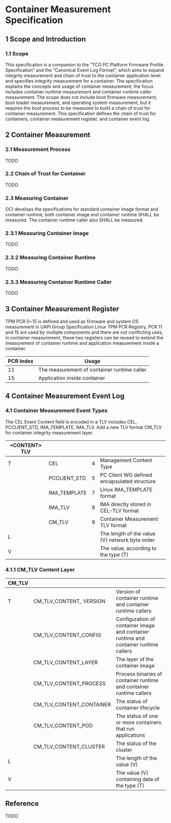 # Container Measurement Specification
## 1 Scope and Introduction
### 1.1 Scope
This specification is a companion to the “TCG PC Platform Firmware Profile Specification” and the “Canonical Event Log Format”, which aims to expand integrity measurement and chain of trust to the container application level and specifies integrity measurement for a container.
The specification explains the concepts and usage of container measurement, the focus includes container runtime measurement and container runtime caller measurement. The scope does not include boot firmware measurement, boot loader measurement, and operating system measurement, but it requires the boot process to be measured to build a chain of trust for container measurement.
This specification defines the chain of trust for containers, container measurement register, and container event log. 

## 2 Container Measurement
### 2.1 Measurement Process
TODO

### 2.2 Chain of Trust for Container
TODO

### 2.3 Measuring Container
OCI develops the specifications for standard container image format and container runtime, both container image and container runtime SHALL be measured. The container runtime caller also SHALL be measured.

### 2.3.1 Measuring Container Image
TODO

### 2.3.2 Measuring Container Runtime
TODO

### 2.3.3 Measuring Container Runtime Caller
TODO

## 3 Container Measurement Register
TPM PCR 0~15 is defined and used as firmware and system OS measurement in UAPI Group Specification Linux TPM PCR Registry, PCR 11 and 15 are used by multiple components and there are not conflicting uses, in container measurement, these two registers can be reused to extend the measurement of container runtime and application measurement inside a container.

| PCR Index | Usage |
| --- | --- |
| 11 | The measurement of container runtime caller |
| 15 | Application inside container |

## 4 Container Measurement Event Log
### 4.1 Container Measurement Event Types
The CEL Event Content field is encoded in a TLV includes CEL, PCCLIENT_STD, IMA_TEMPLATE, IMA_TLV. Add a new TLV format CM_TLV for container integrity measurement layer.

| \<CONTENT> TLV | | | |
| --- | --- | --- | --- |
| T | CEL          | 4 | Management Content Type |
|   | PCCLIENT_STD | 5 | PC Client WG defined encapsulated structure |
|   | IMA_TEMPLATE | 7 | Linux IMA_TEMPLATE format |
|   | IMA_TLV      | 8 | IMA directly stored in CEL-TLV format |
|   | CM_TLV       | 9 | Container Measurement TLV format |
| L | |                | The length of the value (V) network byte order |
| V | |                | The value, according to the type (T) |

### 4.1.1 CM_TLV Content Layer

| CM_TLV | | |
| --- | --- | --- |
| T | CM_TLV_CONTENT_ VERSION  | Version of container runtime and container runtime callers |
|   | CM_TLV_CONTENT_CONFIG    | Configuration of container image and container runtime and container runtime callers |
|   | CM_TLV_CONTENT_LAYER     | The layer of the container image |
|   | CM_TLV_CONTENT_PROCESS   | Process binaries of container runtime and container runtime callers |
|   | CM_TLV_CONTENT_CONTAINER | The status of container lifecycle |
|   | CM_TLV_CONTENT_POD       | The status of one or more containers that run applications |
|   | CM_TLV_CONTENT_CLUSTER   | The status of the cluster |
| L | | The length of the value (V) |
| V | | The value (V) containing data of the type (T) |

## Reference
TODO
